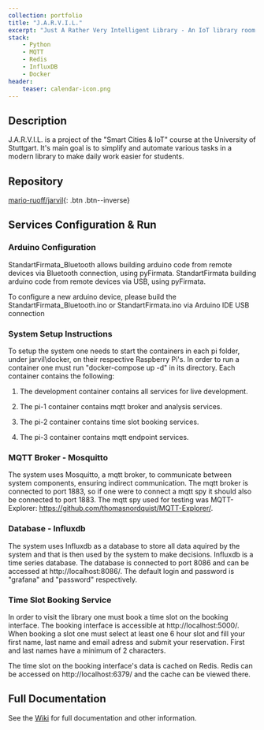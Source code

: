 ```yaml
---
collection: portfolio
title: "J.A.R.V.I.L."
excerpt: "Just A Rather Very Intelligent Library - An IoT library room booking service"
stack:
    - Python
    - MQTT
    - Redis
    - InfluxDB
    - Docker
header:
    teaser: calendar-icon.png
---
```


## Description
J.A.R.V.I.L. is a project of the "Smart Cities & IoT" course at the University of Stuttgart. It's main goal is to simplify and automate various tasks in a modern library to make daily work easier for students.

## Repository
[mario-ruoff/jarvil](https://github.com/mario-ruoff/jarvil){: .btn .btn--inverse}

## Services Configuration & Run

### Arduino Configuration

StandartFirmata_Bluetooth allows building arduino code from remote devices via Bluetooth connection, using pyFirmata. 
StandartFirmata building arduino code from remote devices via USB, using pyFirmata.

To configure a new arduino device, please build the StandartFirmata_Bluetooth.ino or StandartFirmata.ino via Arduino IDE USB connection

### System Setup Instructions

To setup the system one needs to start the containers in each pi folder, under jarvil\docker, on their respective Raspberry Pi's. In order to run a container one must run "docker-compose up -d" in its directory. Each container contains the following:

1. The development container contains all services for live development.

2. The pi-1 container contains mqtt broker and analysis services.

3. The pi-2 container contains time slot booking services.

4. The pi-3 container contains mqtt endpoint services.

### MQTT Broker - Mosquitto 

The system uses Mosquitto, a mqtt broker, to communicate between system components, ensuring indirect communication. The mqtt broker is connected to port 1883, so if one were to connect a mqtt spy it should also be connected to port 1883. The mqtt spy used for testing was MQTT-Explorer: https://github.com/thomasnordquist/MQTT-Explorer/.

### Database - Influxdb

The system uses Influxdb as a database to store all data aquired by the system and that is then used by the system to make decisions. Influxdb is a time series database. The database is connected to port 8086 and can be accessed at http://localhost:8086/. The default login and password is "grafana" and "password" respectively.

### Time Slot Booking Service

In order to visit the library one must book a time slot on the booking interface. The booking interface is accessible at http://localhost:5000/. When booking a slot one must select at least one 6 hour slot and fill your first name, last name and email adress and submit your reservation. First and last names have a minimum of 2 characters.

The time slot on the booking interface's data is cached on Redis. Redis can be accessed on http://localhost:6379/ and the cache can be viewed there.

## Full Documentation

See the [Wiki](https://github.com/mario-ruoff/smart-office/wiki/) for full documentation and other information.
